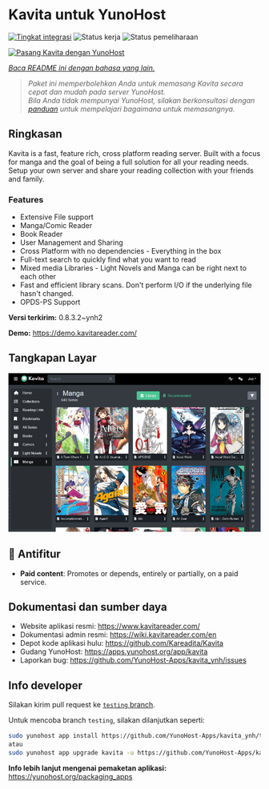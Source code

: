 <!--
N.B.: README ini dibuat secara otomatis oleh <https://github.com/YunoHost/apps/tree/master/tools/readme_generator>
Ini TIDAK boleh diedit dengan tangan.
-->

# Kavita untuk YunoHost

[![Tingkat integrasi](https://dash.yunohost.org/integration/kavita.svg)](https://ci-apps.yunohost.org/ci/apps/kavita/) ![Status kerja](https://ci-apps.yunohost.org/ci/badges/kavita.status.svg) ![Status pemeliharaan](https://ci-apps.yunohost.org/ci/badges/kavita.maintain.svg)

[![Pasang Kavita dengan YunoHost](https://install-app.yunohost.org/install-with-yunohost.svg)](https://install-app.yunohost.org/?app=kavita)

*[Baca README ini dengan bahasa yang lain.](./ALL_README.md)*

> *Paket ini memperbolehkan Anda untuk memasang Kavita secara cepat dan mudah pada server YunoHost.*  
> *Bila Anda tidak mempunyai YunoHost, silakan berkonsultasi dengan [panduan](https://yunohost.org/install) untuk mempelajari bagaimana untuk memasangnya.*

## Ringkasan

Kavita is a fast, feature rich, cross platform reading server. Built with a focus for manga and the goal of being a full solution for all your reading needs. Setup your own server and share your reading collection with your friends and family.

### Features

- Extensive File support
- Manga/Comic Reader
- Book Reader
- User Management and Sharing
- Cross Platform with no dependencies - Everything in the box
- Full-text search to quickly find what you want to read
- Mixed media Libraries - Light Novels and Manga can be right next to each other
- Fast and efficient library scans. Don't perform I/O if the underlying file hasn't changed.
- OPDS-PS Support


**Versi terkirim:** 0.8.3.2~ynh2

**Demo:** <https://demo.kavitareader.com/>

## Tangkapan Layar

![Tangkapan Layar pada Kavita](./doc/screenshots/screenshot.png)

## :red_circle: Antifitur

- **Paid content**: Promotes or depends, entirely or partially, on a paid service.

## Dokumentasi dan sumber daya

- Website aplikasi resmi: <https://www.kavitareader.com/>
- Dokumentasi admin resmi: <https://wiki.kavitareader.com/en>
- Depot kode aplikasi hulu: <https://github.com/Kareadita/Kavita>
- Gudang YunoHost: <https://apps.yunohost.org/app/kavita>
- Laporkan bug: <https://github.com/YunoHost-Apps/kavita_ynh/issues>

## Info developer

Silakan kirim pull request ke [`testing` branch](https://github.com/YunoHost-Apps/kavita_ynh/tree/testing).

Untuk mencoba branch `testing`, silakan dilanjutkan seperti:

```bash
sudo yunohost app install https://github.com/YunoHost-Apps/kavita_ynh/tree/testing --debug
atau
sudo yunohost app upgrade kavita -u https://github.com/YunoHost-Apps/kavita_ynh/tree/testing --debug
```

**Info lebih lanjut mengenai pemaketan aplikasi:** <https://yunohost.org/packaging_apps>
